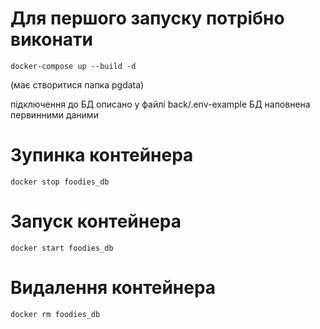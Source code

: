 # Для першого запуску потрібно виконати
```
docker-compose up --build -d
```
(має створитися папка pgdata)

підключення до БД описано у файлі back/.env-example
БД наповнена первинними даними

# Зупинка контейнера 
```
docker stop foodies_db
```

# Запуск контейнера 
```
docker start foodies_db
```

# Видалення контейнера 
```
docker rm foodies_db
```

